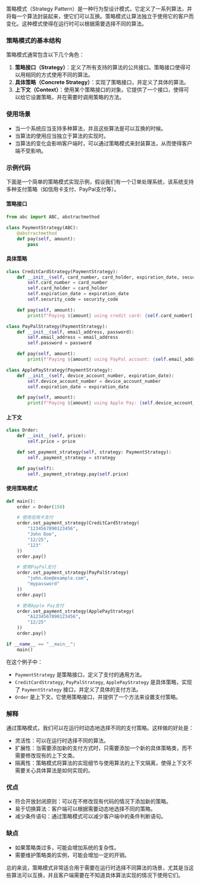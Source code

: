 策略模式（Strategy Pattern）是一种行为型设计模式，它定义了一系列算法，并将每一个算法封装起来，使它们可以互换。策略模式让算法独立于使用它的客户而变化。这种模式使得在运行时可以根据需要选择不同的算法。

### 策略模式的基本结构

策略模式通常包含以下几个角色：

1. **策略接口（Strategy）**：定义了所有支持的算法的公共接口。策略接口使得可以用相同的方式使用不同的算法。
2. **具体策略（Concrete Strategy）**：实现了策略接口，并定义了具体的算法。
3. **上下文（Context）**：使用某个策略接口的对象。它提供了一个接口，使得可以给它设置策略，并在需要时调用策略的方法。

### 使用场景

- 当一个系统应当支持多种算法，并且这些算法是可以互换的时候。
- 当算法的使用应当独立于算法的实现时。
- 当算法的变化会影响客户端时，可以通过策略模式来封装算法，从而使得客户端不受影响。

### 示例代码

下面是一个简单的策略模式实现示例，假设我们有一个订单处理系统，该系统支持多种支付策略（如信用卡支付、PayPal支付等）。

#### 策略接口

```python
from abc import ABC, abstractmethod

class PaymentStrategy(ABC):
    @abstractmethod
    def pay(self, amount):
        pass
```

#### 具体策略

```python
class CreditCardStrategy(PaymentStrategy):
    def __init__(self, card_number, card_holder, expiration_date, security_code):
        self.card_number = card_number
        self.card_holder = card_holder
        self.expiration_date = expiration_date
        self.security_code = security_code

    def pay(self, amount):
        print(f"Paying ${amount} using credit card: {self.card_number[-4:]}")

class PayPalStrategy(PaymentStrategy):
    def __init__(self, email_address, password):
        self.email_address = email_address
        self.password = password

    def pay(self, amount):
        print(f"Paying ${amount} using PayPal account: {self.email_address}")

class ApplePayStrategy(PaymentStrategy):
    def __init__(self, device_account_number, expiration_date):
        self.device_account_number = device_account_number
        self.expiration_date = expiration_date

    def pay(self, amount):
        print(f"Paying ${amount} using Apple Pay: {self.device_account_number[-4:]}")
```

#### 上下文

```python
class Order:
    def __init__(self, price):
        self.price = price

    def set_payment_strategy(self, strategy: PaymentStrategy):
        self._payment_strategy = strategy

    def pay(self):
        self._payment_strategy.pay(self.price)
```

#### 使用策略模式

```python
def main():
    order = Order(150)

    # 使用信用卡支付
    order.set_payment_strategy(CreditCardStrategy(
        "1234567890123456",
        "John Doe",
        "12/25",
        "123"
    ))
    order.pay()

    # 使用PayPal支付
    order.set_payment_strategy(PayPalStrategy(
        "john.doe@example.com",
        "mypassword"
    ))
    order.pay()

    # 使用Apple Pay支付
    order.set_payment_strategy(ApplePayStrategy(
        "A1234567890123456",
        "12/25"
    ))
    order.pay()

if __name__ == "__main__":
    main()
```

在这个例子中：
- `PaymentStrategy` 是策略接口，定义了支付的通用方法。
- `CreditCardStrategy`, `PayPalStrategy`, `ApplePayStrategy` 是具体策略，实现了 `PaymentStrategy` 接口，并定义了具体的支付方法。
- `Order` 是上下文，它使用策略接口，并提供了一个方法来设置支付策略。

### 解释

通过策略模式，我们可以在运行时动态地选择不同的支付策略。这样做的好处是：
- 灵活性：可以在运行时选择不同的算法。
- 扩展性：当需要添加新的支付方式时，只需要添加一个新的具体策略类，而不需要修改现有的上下文类。
- 隔离性：策略模式将算法的实现细节与使用算法的上下文隔离，使得上下文不需要关心具体算法是如何实现的。

### 优点

- 符合开放封闭原则：可以在不修改现有代码的情况下添加新的策略。
- 易于切换算法：客户端可以根据需要动态地选择不同的策略。
- 减少条件语句：通过策略模式可以减少客户端中的条件判断语句。

### 缺点

- 如果策略类过多，可能会增加系统的复杂性。
- 需要维护策略类的实例，可能会增加一定的开销。

总的来说，策略模式非常适合用于需要在运行时选择不同算法的场景，尤其是当这些算法可以互换，并且客户端需要在不知道具体算法实现的情况下使用它们。